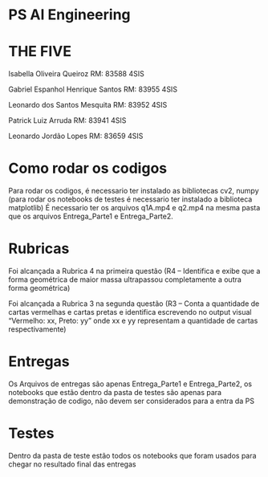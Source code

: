 # PS AI Engineering

# THE FIVE 

Isabella Oliveira Queiroz RM: 83588 4SIS

Gabriel Espanhol Henrique Santos RM: 83955 4SIS

Leonardo dos Santos Mesquita RM: 83952 4SIS

Patrick Luiz Arruda RM: 83941 4SIS

Leonardo Jordão Lopes RM: 83659 4SIS


# Como rodar os codigos

Para rodar os codigos, é necessario ter instalado as bibliotecas cv2, numpy (para rodar os notebooks de testes é necessario ter instalado a biblioteca matplotlib) 
É necessario ter os arquivos q1A.mp4 e q2.mp4 na mesma pasta que os arquivos Entrega_Parte1 e Entrega_Parte2.

# Rubricas 

Foi alcançada a Rubrica 4 na primeira questão (R4 – Identifica e exibe que a forma geométrica de maior massa ultrapassou completamente a outra forma geométrica)

Foi alcançada a Rubrica 3 na segunda questão (R3 – Conta a quantidade de cartas vermelhas e cartas pretas e identifica escrevendo no output visual “Vermelho: xx, Preto: yy” onde xx e yy representam a quantidade de cartas respectivamente)


# Entregas 

Os Arquivos de entregas são apenas Entrega_Parte1 e Entrega_Parte2, os notebooks que estão dentro da pasta de testes são apenas para demonstração de codigo, não devem ser considerados para a entra da PS

# Testes

Dentro da pasta de teste estão todos os notebooks que foram usados para chegar no resultado final das entregas
